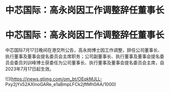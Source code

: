 # 中芯国际：高永岗因工作调整辞任董事长

# 中芯国际：高永岗因工作调整辞任董事长

中芯国际7月17日晚间在港交所公告，高永岗博士因工作调整，辞任公司董事长、执行董事及董事会提名委员会主席职务；公司副董事长、执行董事及董事会提名委员会委员刘训峰博士获委任为公司董事长、执行董事及董事会提名委员会主席，自2023年7月17日起生效。

![](https://inews.gtimg.com/om_bt/OEqkMJLL-
Pxy2jYx52AXlnoGARe_e1aBmpLFCk2jftMh0AA/1000)

